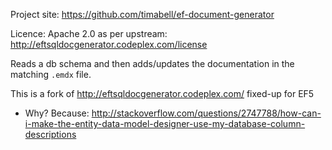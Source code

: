 Project site: https://github.com/timabell/ef-document-generator

Licence: Apache 2.0 as per upstream: http://eftsqldocgenerator.codeplex.com/license

Reads a db schema and then adds/updates the documentation in the matching `.emdx` file.

This is a fork of http://eftsqldocgenerator.codeplex.com/ fixed-up for EF5

* Why? Because: http://stackoverflow.com/questions/2747788/how-can-i-make-the-entity-data-model-designer-use-my-database-column-descriptions
